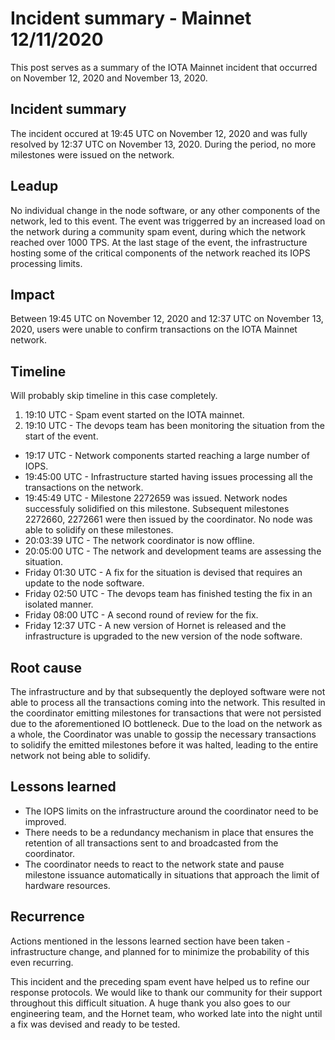 # Incident summary - Mainnet 12/11/2020

This post serves as a summary of the IOTA Mainnet incident that occurred on November 12, 2020 and November 13, 2020.

## Incident summary

The incident occured at 19:45 UTC on November 12, 2020 and was fully resolved by 12:37 UTC on November 13, 2020. During the period, no more milestones were issued on the network.

## Leadup

No individual change in the node software, or any other components of the network, led to this event. The event was triggerred by an increased load on the network during a community spam event, during which the network reached over 1000 TPS. At the last stage of the event, the infrastructure hosting some of the critical components of the network reached its IOPS processing limits.

## Impact

Between 19:45 UTC on November 12, 2020 and 12:37 UTC on November 13, 2020, users were unable to confirm transactions on the IOTA Mainnet network.

## Timeline

Will probably skip timeline in this case completely.

1. 19:10 UTC - Spam event started on the IOTA mainnet. 
2. 19:10 UTC - The devops team has been monitoring the situation from the start of the event.
- 19:17 UTC - Network components started reaching a large number of IOPS.
- 19:45:00 UTC - Infrastructure started having issues processing all the transactions on the network.
- 19:45:49 UTC - Milestone 2272659 was issued. Network nodes successfuly solidified on this milestone. Subsequent milestones 2272660, 2272661 were then issued by the coordinator. No node was able to solidify on these milestones.
- 20:03:39 UTC - The network coordinator is now offline. 
- 20:05:00 UTC - The network and development teams are assessing the situation.
- Friday 01:30 UTC - A fix for the situation is devised that requires an update to the node software. 
- Friday 02:50 UTC - The devops team has finished testing the fix in an isolated manner.
- Friday 08:00 UTC - A second round of review for the fix.
- Friday 12:37 UTC - A new version of Hornet is released and the infrastructure is upgraded to the new version of the node software.

## Root cause

The infrastructure and by that subsequently the deployed software were not able to process all the transactions coming into the network. This resulted in the coordinator emitting milestones for transactions that were not persisted due to the aforementioned IO bottleneck. Due to the load on the network as a whole, the Coordinator was unable to gossip the necessary transactions to solidify the emitted milestones before it was halted, leading to the entire network not being able to solidify.

## Lessons learned

- The IOPS limits on the infrastructure around the coordinator need to be improved.
- There needs to be a redundancy mechanism in place that ensures the retention of all transactions sent to and broadcasted from the coordinator. 
- The coordinator needs to react to the network state and pause milestone issuance automatically in situations that approach the limit of hardware resources.

## Recurrence

Actions mentioned in the lessons learned section have been taken - infrastructure change, and planned for to minimize the probability of this even recurring.  

This incident and the preceding spam event have helped us to refine our response protocols. We would like to thank our community for their support throughout this difficult situation. A huge thank you also goes to our engineering team, and the Hornet team, who worked late into the night until a fix was devised and ready to be tested.
 
